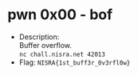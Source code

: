 # pwn 0x00 - bof

- Description:  
  Buffer overflow.  
  `nc chall.nisra.net 42013`
- Flag: `NISRA{1st_buff3r_0v3rfl0w}`